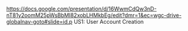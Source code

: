 https://docs.google.com/presentation/d/16WwmCdQw3nD-nT81y2oomM25pWsBbMI82xobLHMkbEg/edit?dmr=1&ec=wgc-drive-globalnav-goto#slide=id.p US1: User Account Creation
